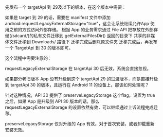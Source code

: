 先发布一个 targetApi 到 29及以下的版本，在这个版本中需要：

如果是 target 到 29 的话，需要在 manifest 文件中添加 android:requestLegacyExternalStorage="true"，这会让系统继续允许App 使用之前的方式访问外部存储。
根据 App 的业务需求通过 File API 把存放在外部存储(/sdcard/)的私有文件迁移到 getExternalFilesDir() 返回的目录下
共享的非媒体文件迁移到 Downloads/ 路径下
迁移完成后删除原文件夹
迁移完成后，再发布一个 TargetApi 到 30 的版本即可。

这个流程中需要注意的：

requestLegacyExternalStorage 在 targetApi 30 后无效，系统会直接忽视。

如果部分老旧版本 App 没有升级到这个 targetApi 29 的过渡版本，而是直接升级到 targetApi 30 的版本，且运行在 Android 11 的设备上，那该如何处理呢？

针对这种情况，API 30 提供了 preserveLegacyStorage 这个flag，设置为 true 之后，如果 App 是升级到 API 30 版本的话，那么requestLegacyExternalStorage 的设置依然有效，可以继续通过上诉流程完成迁移。

preserveLegacyStorage 仅对升级的 App 有效，对于首次安装，或者卸载重新安装无效。